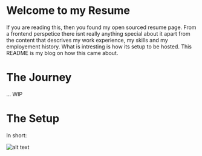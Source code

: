 # Welcome to my Resume

If you are reading this, then you found my open sourced resume page. From a frontend perspetice there isnt really anything special about it apart from the content that descrives my work experience, my skills and my employement history. What is intresting is how its setup to be hosted. This README is my blog on how this came about.

# The Journey

... WIP

# The Setup

In short:

![alt text](https://github.com/ilia/mogilevsky.com.au/blob/master/images/public/images/mogilevsky.com.au.drawio.png?raw=true)

